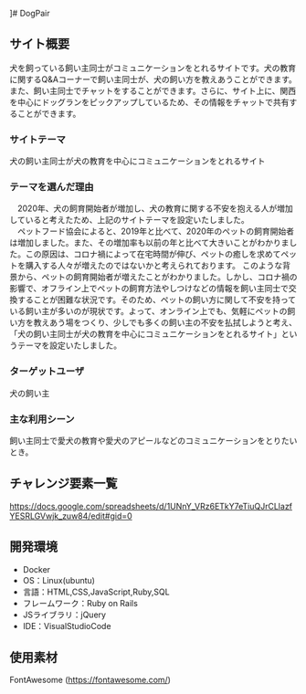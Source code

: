 ]# DogPair

## サイト概要
犬を飼っている飼い主同士がコミュニケーションをとれるサイトです。犬の教育に関するQ&Aコーナーで飼い主同士が、犬の飼い方を教えあうことができます。また、飼い主同士でチャットをすることができます。さらに、サイト上に、関西を中心にドッグランをピックアップしているため、その情報をチャットで共有することができます。

### サイトテーマ
犬の飼い主同士が犬の教育を中心にコミュニケーションをとれるサイト

### テーマを選んだ理由
　2020年、犬の飼育開始者が増加し、犬の教育に関する不安を抱える人が増加していると考えたため、上記のサイトテーマを設定いたしました。<br />
　ペットフード協会によると、2019年と比べて、2020年のペットの飼育開始者は増加しました。また、その増加率も以前の年と比べて大きいことがわかりました。この原因は、コロナ禍によって在宅時間が伸び、ペットの癒しを求めてペットを購入する人々が増えたのではないかと考えられております。
このような背景から、ペットの飼育開始者が増えたことがわかりました。しかし、コロナ禍の影響で、オフライン上でペットの飼育方法やしつけなどの情報を飼い主同士で交換することが困難な状況です。そのため、ペットの飼い方に関して不安を持っている飼い主が多いのが現状です。よって、オンライン上でも、気軽にペットの飼い方を教えあう場をつくり、少しでも多くの飼い主の不安を払拭しようと考え、「犬の飼い主同士が犬の教育を中心にコミュニケーションをとれるサイト」というテーマを設定いたしました。

### ターゲットユーザ
犬の飼い主

### 主な利用シーン
飼い主同士で愛犬の教育や愛犬のアピールなどのコミュニケーションをとりたいとき。

## チャレンジ要素一覧
https://docs.google.com/spreadsheets/d/1UNnY_VRz6ETkY7eTiuQJrCLlazfYESRLGVwjk_zuw84/edit#gid=0

## 開発環境
- Docker
- OS：Linux(ubuntu)
- 言語：HTML,CSS,JavaScript,Ruby,SQL
- フレームワーク：Ruby on Rails
- JSライブラリ：jQuery
- IDE：VisualStudioCode

## 使用素材
FontAwesome (https://fontawesome.com/)


